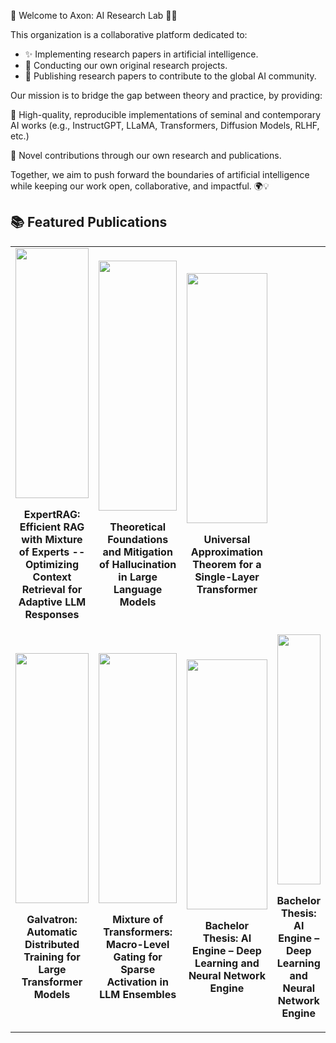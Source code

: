 🌌 Welcome to Axon: AI Research Lab 🚀🤖

This organization is a collaborative platform dedicated to:
- ✨ Implementing research papers in artificial intelligence.
- 🧠 Conducting our own original research projects.
- 📑 Publishing research papers to contribute to the global AI community.

Our mission is to bridge the gap between theory and practice, by providing:

🔬 High-quality, reproducible implementations of seminal and contemporary AI works (e.g., InstructGPT, LLaMA, Transformers, Diffusion Models, RLHF, etc.)

📝 Novel contributions through our own research and publications.

Together, we aim to push forward the boundaries of artificial intelligence while keeping our work open, collaborative, and impactful. 🌍💡


## 📚 Featured Publications  

<table>
<tr>
  <td width="33%">
    <a href="https://arxiv.org/abs/2504.08744">
      <img src="https://github.com/Axon-AI-Research-Labs/assists-/blob/main/ExpertRAG.jpg" width="100%" height="400">
    </a>
    <p align="center"><b>ExpertRAG: Efficient RAG with Mixture of Experts -- Optimizing Context Retrieval for Adaptive LLM Responses</b></p>
  </td>
  <td width="33%">
    <a href="https://arxiv.org/abs/2507.22915">
      <img src="https://github.com/Axon-AI-Research-Labs/assists-/blob/main/Math.jpg" width="100%" height="400">
    </a>
    <p align="center"><b>Theoretical Foundations and Mitigation of Hallucination in Large Language Models</b></p>
  </td>
  <td width="33%">
    <a href="https://arxiv.org/abs/2507.10581">
      <img src="https://github.com/Axon-AI-Research-Labs/assists-/blob/main/theory.jpg" width="100%" height="400">
    </a>
    <p align="center"><b>Universal Approximation Theorem for a Single-Layer Transformer</b></p>
  </td>
</tr>
<tr>
  <td width="33%">
    <a href="https://arxiv.org/abs/2504.03662">
      <img src="https://github.com/Axon-AI-Research-Labs/assists-/blob/main/Galvatron.jpg" width="100%" height="400">
    </a>
    <p align="center"><b>Galvatron: Automatic Distributed Training for Large Transformer Models</b></p>
  </td>
  <td width="33%">
    <a href="http://dx.doi.org/10.13140/RG.2.2.25049.02400">
      <img src="https://github.com/Axon-AI-Research-Labs/assists-/blob/main/MOT.jpg" width="100%" height="400">
    </a>
    <p align="center"><b>Mixture of Transformers: Macro-Level Gating for Sparse Activation in LLM Ensembles</b></p>
  </td>
  <td width="33%">
    <a href="http://dx.doi.org/10.13140/RG.2.2.22814.24643">
      <img src="https://github.com/Axon-AI-Research-Labs/assists-/blob/main/thesis.jpg" width="100%" height="400">
    </a>
    <p align="center"><b>Bachelor Thesis: AI Engine – Deep Learning and Neural Network Engine</b></p>
  </td>
  <td width="33%">
    <a href="http://dx.doi.org/10.13140/RG.2.2.17081.22889">
      <img src="" width="100%" height="400">
    </a>
    <p align="center"><b>Bachelor Thesis: AI Engine – Deep Learning and Neural Network Engine</b></p>
  </td>
</tr>
</table>

